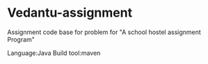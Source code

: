 # Vedantu-assignment

Assignment code base for problem for "A school hostel assignment Program"

Language:Java
Build tool:maven
